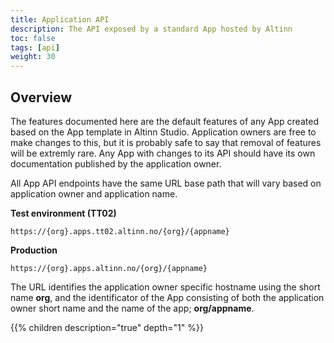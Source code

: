 ```yaml
---
title: Application API
description: The API exposed by a standard App hosted by Altinn
toc: false
tags: [api]
weight: 30
---
```


## Overview

The features documented here are the default features of any App created based on the App template in Altinn Studio. Application owners are free to make changes to this, but it is probably safe to say that removal of features will be extremly rare. Any App with changes to its API should have its own documentation published by the application owner.

All App API endpoints have the same URL base path that will vary based on application owner and application name.

**Test environment (TT02)**
```http
https://{org}.apps.tt02.altinn.no/{org}/{appname}
```

**Production**
```http
https://{org}.apps.altinn.no/{org}/{appname}
```

The URL identifies the application owner specific hostname using the short name **org**, and the identificator of the App consisting of both the application owner short name and the name of the app; **org/appname**. 

{{% children description="true" depth="1" %}}

